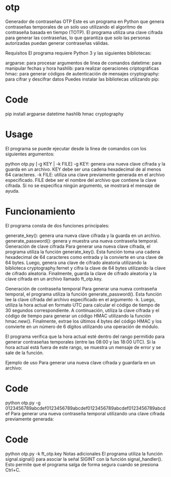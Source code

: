 # otp

Generador de contraseñas OTP
Este es un programa en Python que genera contraseñas temporales de un solo uso utilizando el algoritmo de contraseña basada en tiempo (TOTP). El programa utiliza una clave cifrada para generar las contraseñas, lo que garantiza que solo las personas autorizadas puedan generar contraseñas válidas.

Requisitos
El programa requiere Python 3 y las siguientes bibliotecas:

argparse: para procesar argumentos de línea de comandos
datetime: para manipular fechas y hora
hashlib: para realizar operaciones criptográficas
hmac: para generar códigos de autenticación de mensajes
cryptography: para cifrar y descifrar datos
Puedes instalar las bibliotecas utilizando pip:

# Code

pip install argparse datetime hashlib hmac cryptography

# Usage

El programa se puede ejecutar desde la línea de comandos con los siguientes argumentos:

python otp.py [-g KEY | -k FILE]
-g KEY: genera una nueva clave cifrada y la guarda en un archivo. KEY debe ser una cadena hexadecimal de al menos 64 caracteres.
-k FILE: utiliza una clave previamente generada en el archivo especificado. FILE debe ser el nombre del archivo que contiene la clave cifrada.
Si no se especifica ningún argumento, se mostrará el mensaje de ayuda.

# Funcionamiento
El programa consta de dos funciones principales:

generate_key(): genera una nueva clave cifrada y la guarda en un archivo.
generate_password(): genera y muestra una nueva contraseña temporal.
Generación de clave cifrada
Para generar una nueva clave cifrada, el programa utiliza la función generate_key(). Esta función toma una cadena hexadecimal de 64 caracteres como entrada y la convierte en una clave de 64 bytes. Luego, genera una clave de cifrado aleatoria utilizando la biblioteca cryptography.fernet y cifra la clave de 64 bytes utilizando la clave de cifrado aleatoria. Finalmente, guarda la clave de cifrado aleatoria y la clave cifrada en un archivo llamado ft_otp.key.

Generación de contraseña temporal
Para generar una nueva contraseña temporal, el programa utiliza la función generate_password(). Esta función lee la clave cifrada del archivo especificado en el argumento -k. Luego, utiliza la hora actual en formato UTC para calcular el código de tiempo de 30 segundos correspondiente. A continuación, utiliza la clave cifrada y el código de tiempo para generar un código HMAC utilizando la función hmac.new(). Finalmente, extrae los últimos 4 bytes del código HMAC y los convierte en un número de 6 dígitos utilizando una operación de módulo.

El programa verifica que la hora actual esté dentro del rango permitido para generar contraseñas temporales (entre las 08:00 y las 18:00 UTC). Si la hora actual está fuera de este rango, se muestra un mensaje de error y se sale de la función.

Ejemplo de uso
Para generar una nueva clave cifrada y guardarla en un archivo:

# Code

python otp.py -g 0123456789abcdef0123456789abcdef0123456789abcdef0123456789abcdef
Para generar una nueva contraseña temporal utilizando una clave cifrada previamente generada:

# Code

python otp.py -k ft_otp.key
Notas adicionales
El programa utiliza la función signal.signal() para asociar la señal SIGINT con la función signal_handler(). Esto permite que el programa salga de forma segura cuando se presiona Ctrl+C.
